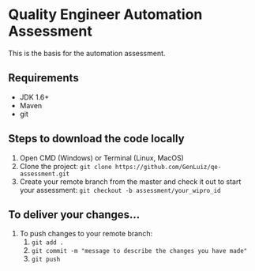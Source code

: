 # Quality Engineer Automation Assessment
This is the basis for the automation assessment.

## Requirements
* JDK 1.6+
* Maven
* git

## Steps to download the code locally
1. Open CMD (Windows) or Terminal (Linux, MacOS)
2. Clone the project: `git clone https://github.com/GenLuiz/qe-assessment.git`
3. Create your remote branch from the master and check it out to start your assessment: `git checkout -b assessment/your_wipro_id`
    
    
## To deliver your changes...
1. To push changes to your remote branch:
    1. `git add .`
    2. `git commit -m "message to describe the changes you have made"`
    3. `git push`